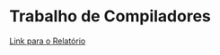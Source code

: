 # Trabalho de Compiladores

[Link para o Relatório](https://www.overleaf.com/project/6438ac7095857a6874763d38)
